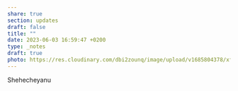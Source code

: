 ```yaml
---
share: true
section: updates
draft: false
title: ""
date: 2023-06-03 16:59:47 +0200
type: _notes
draft: true
photo: https://res.cloudinary.com/dbi2zounq/image/upload/v1685804378/xff6yhpiffezt3i2u1zr.jpg
---
```


Shehecheyanu
